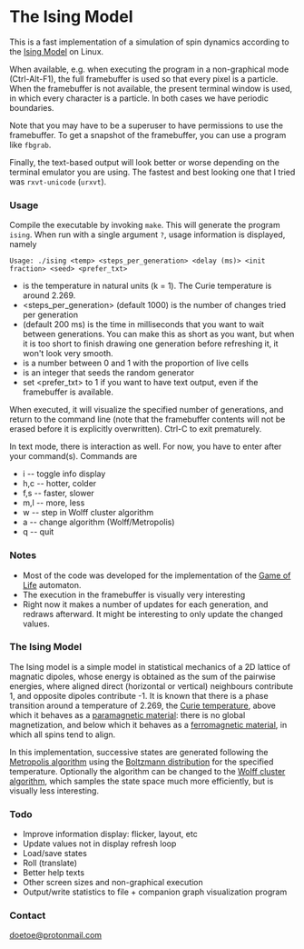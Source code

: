 # The Ising Model #

This is a fast implementation of a simulation of spin dynamics according to the [Ising Model](https://en.wikipedia.org/wiki/Ising_model) on Linux.

When available, e.g. when executing the program in a non-graphical mode (Ctrl-Alt-F1), the full framebuffer is used so that every pixel is a particle. When the framebuffer is not available, the present terminal window is used, in which every character is a particle. In both cases we have periodic boundaries.

Note that you may have to be a superuser to have permissions to use the framebuffer. To get a snapshot of the framebuffer, you can use a program like `fbgrab`.

Finally, the text-based output will look better or worse depending on the terminal emulator you are using. The fastest and best looking one that I tried was `rxvt-unicode` (`urxvt`).

### Usage ###

Compile the executable by invoking `make`. This will generate the program `ising`. When run with a single argument `?`, usage information is displayed, namely 

    Usage: ./ising <temp> <steps_per_generation> <delay (ms)> <init fraction> <seed> <prefer_txt>

* <temp> is the temperature in natural units (k = 1). The Curie temperature is around 2.269.
* <steps_per_generation> (default 1000) is the number of changes tried per generation
* <delay> (default 200 ms) is the time in milliseconds that you want to wait between generations. You can make this as short as you want, but when it is too short to finish drawing one generation before refreshing it, it won't look very smooth.
* <init fraction> is a number between 0 and 1 with the proportion of live cells
* <seed> is an integer that seeds the random generator
* set <prefer_txt> to 1 if you want to have text output, even if the framebuffer is available.

When executed, it will visualize the specified number of generations, and return to the command line (note that the framebuffer contents will not be erased before it is explicitly overwritten). Ctrl-C to exit prematurely.

In text mode, there is interaction as well. For now, you have to enter after your command(s). Commands are

* i     -- toggle info display
* h,c   -- hotter, colder
* f,s   -- faster, slower
* m,l   -- more, less
* w     -- step in Wolff cluster algorithm
* a     -- change algorithm (Wolff/Metropolis)
* q     -- quit

### Notes ###

* Most of the code was developed for the implementation of the [Game of Life](https://bitbucket.org/doetoe/life) automaton. 
* The execution in the framebuffer is visually very interesting
* Right now it makes a number of updates for each generation, and redraws afterward. It might be interesting to only update the changed values.

### The Ising Model ###

The Ising model is a simple model in statistical mechanics of a 2D lattice of magnatic dipoles, whose energy is obtained as the sum of the pairwise energies, where aligned direct (horizontal or vertical) neighbours contribute 1, and opposite dipoles contribute -1. It is known that there is a phase transition around a temperature of 2.269, the [Curie temperature](https://en.wikipedia.org/wiki/Curie_temperature), above which it behaves as a [paramagnetic material](https://en.wikipedia.org/wiki/Paramagnetism): there is no global magnetization, and below which it behaves as a [ferromagnetic material](https://en.wikipedia.org/wiki/Ferromagnetism), in which all spins tend to align.

In this implementation, successive states are generated following the [Metropolis algorithm](https://en.wikipedia.org/wiki/Metropolis%E2%80%93Hastings_algorithm) using the [Boltzmann distribution](https://en.wikipedia.org/wiki/Boltzmann_distribution) for the specified temperature. Optionally the algorithm can be changed to the [Wolff cluster algorithm](https://en.wikipedia.org/wiki/Wolff_algorithm), which samples the state space much more efficiently, but is visually less interesting.

### Todo ###

* Improve information display: flicker, layout, etc
* Update values not in display refresh loop
* Load/save states
* Roll (translate)
* Better help texts
* Other screen sizes and non-graphical execution
* Output/write statistics to file + companion graph visualization program

### Contact ###

doetoe@protonmail.com
